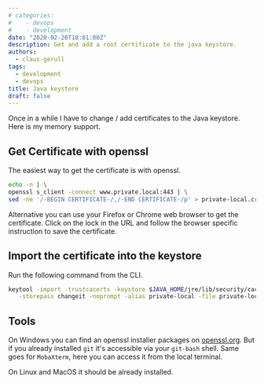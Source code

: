 ```yaml
---
# categories:
#    - devops
#    - development
date: "2020-02-20T18:01:00Z"
description: Get and add a root certificate to the java keystore.
authors:
  - claus-gerull
tags:
  - development
  - devops
title: Java keystore
draft: false
---
```


Once in a while I have to change / add certificates to the Java keystore. Here is my memory support.
<!--more-->

## Get Certificate with openssl

The easiest way to get the certificate is with openssl.

```bash
echo -n | \
openssl s_client -connect www.private.local:443 | \
sed -ne '/-BEGIN CERTIFICATE-/,/-END CERTIFICATE-/p' > private-local.crt

```

Alternative you can use your Firefox or Chrome web browser to get the certificate. Click on the lock
in the URL and follow the browser specific instruction to save the certificate.

## Import the certificate into the keystore

Run the following command from the CLI.

```bash
keytool -import -trustcacerts -keystore $JAVA_HOME/jre/lib/security/cacerts \
   -storepass changeit -noprompt -alias private-local -file private-local.crt
```

## Tools

On Windows you can find an openssl installer packages on [openssl.org](https://wiki.openssl.org/index.php/Binaries).
But if you already installed `git` it's accessible via your `git-bash` shell. Same goes for `MobaXterm`, here you can access it from the local terminal.

On Linux and MacOS it should be already installed.
